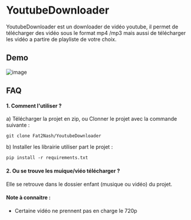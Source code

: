 
# YoutubeDownloader

YoutubeDownloader est un downloader de vidéo youtube, il permet de télécharger des vidéo sous le format mp4 /mp3 mais aussi de télécharger les vidéo a partire de playliste de votre choix.


## Demo

![image](https://user-images.githubusercontent.com/98820671/208304735-49c88559-f9d4-44c0-b1f7-a59f5c94f5f7.png)



## FAQ

#### 1. Comment l'utiliser ?

a) Télécharger la projet en zip, ou Clonner le projet avec la commande suivante : 

    git clone Fat2Nash/YoutubeDownloader

b) Installer les librairie utiliser part le projet :

    pip install -r requirements.txt


#### 2. Ou se trouve les muique/viéo télécharger ?

Elle se retrouve dans le dossier enfant (musique ou vidéo) du projet.

#### Note à connaitre : 
 
 - Certaine vidéo ne prennent pas en charge le 720p





